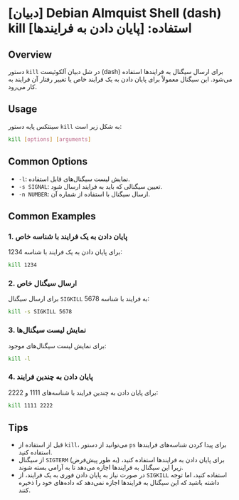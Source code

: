 # [دبیان] Debian Almquist Shell (dash) kill استفاده: [پایان دادن به فرایندها]

## Overview
دستور `kill` در شل دبیان آلکوئیست (dash) برای ارسال سیگنال به فرایندها استفاده می‌شود. این سیگنال معمولاً برای پایان دادن به یک فرایند خاص یا تغییر رفتار آن فرایند به کار می‌رود.

## Usage
سینتکس پایه دستور `kill` به شکل زیر است:

```bash
kill [options] [arguments]
```

## Common Options
- `-l`: نمایش لیست سیگنال‌های قابل استفاده.
- `-s SIGNAL`: تعیین سیگنالی که باید به فرایند ارسال شود.
- `-n NUMBER`: ارسال سیگنال با استفاده از شماره آن.

## Common Examples
### 1. پایان دادن به یک فرایند با شناسه خاص
برای پایان دادن به یک فرایند با شناسه 1234:

```bash
kill 1234
```

### 2. ارسال سیگنال خاص
برای ارسال سیگنال `SIGKILL` به فرایند با شناسه 5678:

```bash
kill -s SIGKILL 5678
```

### 3. نمایش لیست سیگنال‌ها
برای نمایش لیست سیگنال‌های موجود:

```bash
kill -l
```

### 4. پایان دادن به چندین فرایند
برای پایان دادن به چندین فرایند با شناسه‌های 1111 و 2222:

```bash
kill 1111 2222
```

## Tips
- قبل از استفاده از `kill`، می‌توانید از دستور `ps` برای پیدا کردن شناسه‌های فرایندها استفاده کنید.
- از سیگنال `SIGTERM` (به طور پیش‌فرض) برای پایان دادن به فرایندها استفاده کنید، زیرا این سیگنال به فرایندها اجازه می‌دهد تا به آرامی بسته شوند.
- در صورت نیاز به پایان دادن فوری به یک فرایند، از `SIGKILL` استفاده کنید، اما توجه داشته باشید که این سیگنال به فرایندها اجازه نمی‌دهد که داده‌های خود را ذخیره کنند.